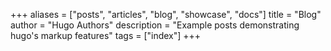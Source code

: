 +++
aliases = ["posts", "articles", "blog", "showcase", "docs"]
title = "Blog"
author = "Hugo Authors"
description = "Example posts demonstrating hugo's markup features"
tags = ["index"]
+++
